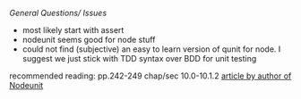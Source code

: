 *General Questions/ Issues*
- most likely start with assert
- nodeunit seems good for node stuff
- could not find (subjective) an easy to learn version of qunit for node. I suggest we just stick with TDD syntax over BDD for unit testing

recommended reading: pp.242-249 chap/sec 10.0-10.1.2
[article by author of Nodeunit](http://caolanmcmahon.com/posts/unit_testing_in_node_js/)

